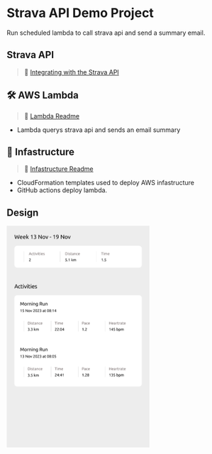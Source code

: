 # Strava API Demo Project

Run scheduled lambda to call strava api and send a summary email.

## Strava API

> :book: [Integrating with the Strava API](https://levelup.gitconnected.com/integrating-with-the-strava-api-40244b17df2c)

## 🛠️ AWS Lambda

> :book: [Lambda Readme](app/README.md)

- Lambda querys strava api and sends an email summary

## :bricks: Infastructure

> :book: [Infastructure Readme](infastructure/README.md)

- CloudFormation templates used to deploy AWS infastructure
- GitHub actions deploy lambda.

## Design

<img
  src='./docs/design.svg'
  raw=true
  alt='Wireframe design'
  height="500px"
  width="auto"
/>
